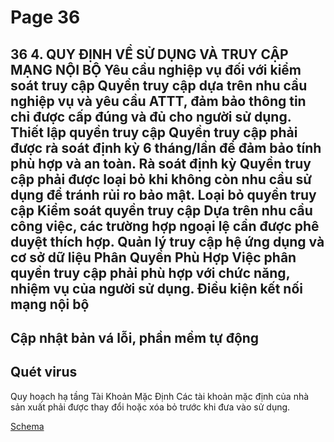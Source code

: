 # Page 36

36
4. QUY ĐỊNH VỀ SỬ DỤNG VÀ TRUY CẬP MẠNG NỘI BỘ
Yêu cầu nghiệp vụ đối với kiểm soát truy cập
Quyền truy cập dựa trên nhu 
cầu nghiệp vụ và yêu cầu 
ATTT, đảm bảo thông tin chỉ 
được cấp đúng và đủ cho 
người sử dụng.
Thiết lập quyền truy 
cập
Quyền truy cập phải được 
rà soát định kỳ 6 tháng/lần 
để đảm bảo tính phù hợp và 
an toàn.
Rà soát định kỳ
Quyền truy cập phải được 
loại bỏ khi không còn nhu 
cầu sử dụng để tránh rủi ro 
bảo mật.
Loại bỏ quyền truy 
cập
Kiểm soát quyền 
truy cập
Dựa trên nhu cầu công 
việc, các trường hợp 
ngoại lệ cần được phê 
duyệt thích hợp.
Quản lý truy cập hệ ứng dụng và cơ sở dữ liệu
Phân Quyền Phù Hợp
Việc phân quyền truy cập phải 
phù hợp với chức năng, nhiệm 
vụ của người sử dụng.
Điều kiện kết nối mạng nội bộ
-
Cập nhật bản vá lỗi, phần mềm tự động
-
Quét virus
-
Quy hoạch hạ tầng
Tài Khoản Mặc Định
Các tài khoản mặc định của nhà 
sản xuất phải được thay đổi hoặc 
xóa bỏ trước khi đưa vào sử dụng.

[Schema](page_36_img1.png)
